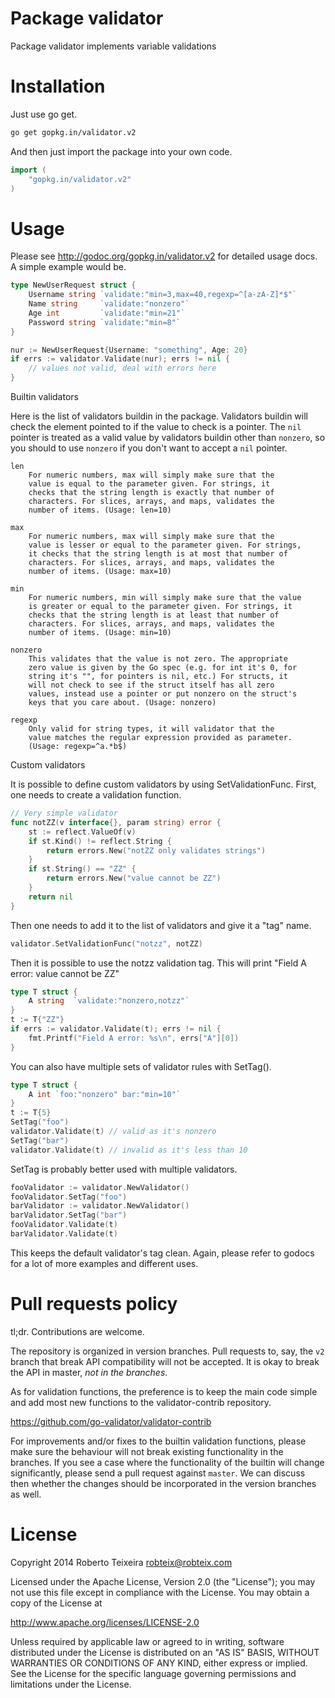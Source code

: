 Package validator
================

Package validator implements variable validations

Installation
============

Just use go get.

```bash
go get gopkg.in/validator.v2
```

And then just import the package into your own code.

```go
import (
	"gopkg.in/validator.v2"
)
```

Usage
=====

Please see http://godoc.org/gopkg.in/validator.v2 for detailed usage docs.
A simple example would be.

```go
type NewUserRequest struct {
	Username string `validate:"min=3,max=40,regexp=^[a-zA-Z]*$"`
	Name string     `validate:"nonzero"`
	Age int         `validate:"min=21"`
	Password string `validate:"min=8"`
}

nur := NewUserRequest{Username: "something", Age: 20}
if errs := validator.Validate(nur); errs != nil {
	// values not valid, deal with errors here
}
```

Builtin validators

Here is the list of validators buildin in the package. Validators buildin
will check the element pointed to if the value to check is a pointer. 
The `nil` pointer is treated as a valid value by validators buildin other
than `nonzero`, so you should to use `nonzero` if you don't want to 
accept a `nil` pointer.

```
len
	For numeric numbers, max will simply make sure that the
	value is equal to the parameter given. For strings, it
	checks that the string length is exactly that number of
	characters. For slices,	arrays, and maps, validates the
	number of items. (Usage: len=10)

max
	For numeric numbers, max will simply make sure that the
	value is lesser or equal to the parameter given. For strings,
	it checks that the string length is at most that number of
	characters. For slices,	arrays, and maps, validates the
	number of items. (Usage: max=10)

min
	For numeric numbers, min will simply make sure that the value
	is greater or equal to the parameter given. For strings, it
	checks that the string length is at least that number of
	characters. For slices, arrays, and maps, validates the
	number of items. (Usage: min=10)

nonzero
	This validates that the value is not zero. The appropriate
	zero value is given by the Go spec (e.g. for int it's 0, for
	string it's "", for pointers is nil, etc.) For structs, it
	will not check to see if the struct itself has all zero
	values, instead use a pointer or put nonzero on the struct's
	keys that you care about. (Usage: nonzero)

regexp
	Only valid for string types, it will validator that the
	value matches the regular expression provided as parameter.
	(Usage: regexp=^a.*b$)
```

Custom validators

It is possible to define custom validators by using SetValidationFunc.
First, one needs to create a validation function.

```go
// Very simple validator
func notZZ(v interface{}, param string) error {
	st := reflect.ValueOf(v)
	if st.Kind() != reflect.String {
		return errors.New("notZZ only validates strings")
	}
	if st.String() == "ZZ" {
		return errors.New("value cannot be ZZ")
	}
	return nil
}
```

Then one needs to add it to the list of validators and give it a "tag"
name.

```go
validator.SetValidationFunc("notzz", notZZ)
```

Then it is possible to use the notzz validation tag. This will print
"Field A error: value cannot be ZZ"

```go
type T struct {
	A string  `validate:"nonzero,notzz"`
}
t := T{"ZZ"}
if errs := validator.Validate(t); errs != nil {
	fmt.Printf("Field A error: %s\n", errs["A"][0])
}
```

You can also have multiple sets of validator rules with SetTag().

```go
type T struct {
	A int `foo:"nonzero" bar:"min=10"`
}
t := T{5}
SetTag("foo")
validator.Validate(t) // valid as it's nonzero
SetTag("bar")
validator.Validate(t) // invalid as it's less than 10
```

SetTag is probably better used with multiple validators.

```go
fooValidator := validator.NewValidator()
fooValidator.SetTag("foo")
barValidator := validator.NewValidator()
barValidator.SetTag("bar")
fooValidator.Validate(t)
barValidator.Validate(t)
```

This keeps the default validator's tag clean. Again, please refer to
godocs for a lot of more examples and different uses.

Pull requests policy
====================

tl;dr. Contributions are welcome.

The repository is organized in version branches. Pull requests to, say, the
`v2` branch that break API compatibility will not be accepted. It is okay to
break the API in master, *not in the branches*.

As for validation functions, the preference is to keep the main code simple
and add most new functions to the validator-contrib repository.

https://github.com/go-validator/validator-contrib

For improvements and/or fixes to the builtin validation functions, please
make sure the behaviour will not break existing functionality in the branches.
If you see a case where the functionality of the builtin will change
significantly, please send a pull request against `master`. We can discuss then
whether the changes should be incorporated in the version branches as well.

License
=======

Copyright 2014 Roberto Teixeira <robteix@robteix.com>

Licensed under the Apache License, Version 2.0 (the "License");
you may not use this file except in compliance with the License.
You may obtain a copy of the License at

http://www.apache.org/licenses/LICENSE-2.0

Unless required by applicable law or agreed to in writing, software
distributed under the License is distributed on an "AS IS" BASIS,
WITHOUT WARRANTIES OR CONDITIONS OF ANY KIND, either express or implied.
See the License for the specific language governing permissions and
limitations under the License.
